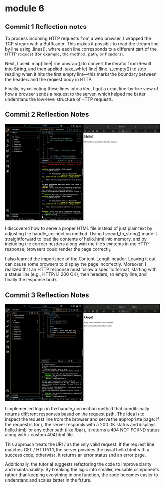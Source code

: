 # module 6

## Commit 1 Reflection notes
To process incoming HTTP requests from a web browser, I wrapped the TCP stream with a BufReader. This makes it possible to read the stream line by line using .lines(), where each line corresponds to a different part of the HTTP request (for example, the method, path, or headers).

Next, I used .map(|line| line.unwrap()) to convert the iterator from Result<String> into String, and then applied .take_while(|line| !line.is_empty()) to stop reading when it hits the first empty line—this marks the boundary between the headers and the request body in HTTP.

Finally, by collecting these lines into a Vec<String>, I got a clear, line-by-line view of how a browser sends a request to the server, which helped me better understand the low-level structure of HTTP requests.

## Commit 2 Reflection Notes

![alt text](assets/Images/commit2.png)

I discovered how to serve a proper HTML file instead of just plain text by adjusting the handle_connection method. Using fs::read_to_string() made it straightforward to load the contents of hello.html into memory, and by including the correct headers along with the file’s contents in the HTTP response, browsers could render the page correctly.

I also learned the importance of the Content-Length header. Leaving it out can cause some browsers to display the page incorrectly. Moreover, I realized that an HTTP response must follow a specific format, starting with a status line (e.g., HTTP/1.1 200 OK), then headers, an empty line, and finally the response body.

## Commit 3 Reflection Notes
![alt text](assets/Images/commit3.png)

I implemented logic in the handle_connection method that conditionally returns different responses based on the request path. The idea is to inspect the request line from the browser and serve the appropriate page: if the request is for /, the server responds with a 200 OK status and displays hello.html; for any other path (like /bad), it returns a 404 NOT FOUND status along with a custom 404.html file.

This approach treats the URI / as the only valid request. If the request line matches GET / HTTP/1.1, the server provides the usual hello.html with a success code; otherwise, it returns an error status and an error page.

Additionally, the tutorial suggests refactoring the code to improve clarity and maintainability. By breaking the logic into smaller, reusable components rather than keeping everything in one function, the code becomes easier to understand and scales better in the future.